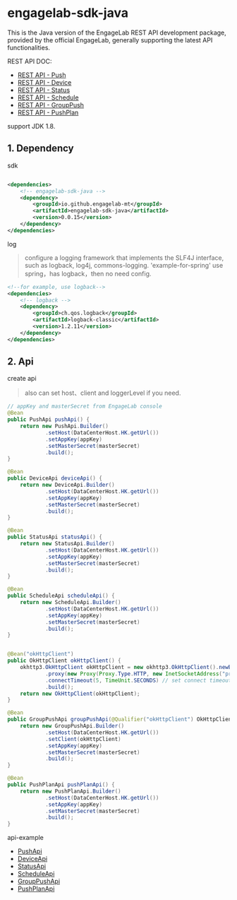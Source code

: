 # engagelab-sdk-java

This is the Java version of the EngageLab REST API development package, provided by the official EngageLab, generally
supporting the latest API functionalities.

REST API DOC:

* [REST API - Push](https://www.engagelab.com/docs/app-push/rest-api/create-push-api)
* [REST API - Device](https://www.engagelab.com/docs/app-push/rest-api/Tag-Alias-API)
* [REST API - Status](https://www.engagelab.com/docs/app-push/rest-api/statistics-api)
* [REST API - Schedule](https://www.engagelab.com/docs/app-push/rest-api/scheduled-tasks-api)
* [REST API - GroupPush](https://www.engagelab.com/zh_CN/docs/app-push/rest-api/group-push-api)
* [REST API - PushPlan](https://www.engagelab.com/zh_CN/docs/app-push/developer-guide/rest-api/push-plan-api)

support JDK 1.8.

## 1. Dependency

sdk

```xml

<dependencies>
    <!-- engagelab-sdk-java -->
    <dependency>
        <groupId>io.github.engagelab-mt</groupId>
        <artifactId>engagelab-sdk-java</artifactId>
        <version>0.0.15</version>
    </dependency>
</dependencies>
```

log
> configure a logging framework that implements the SLF4J interface, such as logback, log4j, commons-logging.
> 'example-for-spring' use spring，has logback，then no need config.

```xml
<!--for example, use logback-->
<dependencies>
    <!-- logback -->
    <dependency>
        <groupId>ch.qos.logback</groupId>
        <artifactId>logback-classic</artifactId>
        <version>1.2.11</version>
    </dependency>
</dependencies>
```

## 2. Api

create api
> also can set host、client and loggerLevel if you need.

```java
// appKey and masterSecret from EngageLab console
@Bean
public PushApi pushApi() {
    return new PushApi.Builder()
            .setHost(DataCenterHost.HK.getUrl())
            .setAppKey(appKey)
            .setMasterSecret(masterSecret)
            .build();
}

@Bean
public DeviceApi deviceApi() {
    return new DeviceApi.Builder()
            .setHost(DataCenterHost.HK.getUrl())
            .setAppKey(appKey)
            .setMasterSecret(masterSecret)
            .build();
}

@Bean
public StatusApi statusApi() {
    return new StatusApi.Builder()
            .setHost(DataCenterHost.HK.getUrl())
            .setAppKey(appKey)
            .setMasterSecret(masterSecret)
            .build();
}

@Bean
public ScheduleApi scheduleApi() {
    return new ScheduleApi.Builder()
            .setHost(DataCenterHost.HK.getUrl())
            .setAppKey(appKey)
            .setMasterSecret(masterSecret)
            .build();
}


@Bean("okHttpClient")
public OkHttpClient okHttpClient() {
    okhttp3.OkHttpClient okHttpClient = new okhttp3.OkHttpClient().newBuilder()
            .proxy(new Proxy(Proxy.Type.HTTP, new InetSocketAddress("proxy_host", proxy_port))) // set proxy
            .connectTimeout(5, TimeUnit.SECONDS) // set connect timeout
            .build();
    return new OkHttpClient(okHttpClient);
}

@Bean
public GroupPushApi groupPushApi(@Qualifier("okHttpClient") OkHttpClient okHttpClient) {
    return new GroupPushApi.Builder()
            .setHost(DataCenterHost.HK.getUrl())
            .setClient(okHttpClient)
            .setAppKey(appKey)
            .setMasterSecret(masterSecret)
            .build();
}

@Bean
public PushPlanApi pushPlanApi() {
    return new PushPlanApi.Builder()
            .setHost(DataCenterHost.HK.getUrl())
            .setAppKey(appKey)
            .setMasterSecret(masterSecret)
            .build();
}
```

api-example

* [PushApi](https://github.com/engagelab-mt/engagelab-sdk-java/blob/main/example-for-spring/src/test/java/io/github/engagelab/api/PushApiTest.java)
* [DeviceApi](https://github.com/engagelab-mt/engagelab-sdk-java/blob/main/example-for-spring/src/test/java/io/github/engagelab/api/DeviceApiTest.java)
* [StatusApi](https://github.com/engagelab-mt/engagelab-sdk-java/blob/main/example-for-spring/src/test/java/io/github/engagelab/api/StatusApiTest.java)
* [ScheduleApi](https://github.com/engagelab-mt/engagelab-sdk-java/blob/main/example-for-spring/src/test/java/io/github/engagelab/api/ScheduleApiTest.java)
* [GroupPushApi](https://github.com/engagelab-mt/engagelab-sdk-java/blob/main/example-for-spring/src/test/java/io/github/engagelab/api/GroupPushApiTest.java)
* [PushPlanApi](https://github.com/engagelab-mt/engagelab-sdk-java/blob/main/example-for-spring/src/test/java/io/github/engagelab/api/PushPlanApiTest.java)
